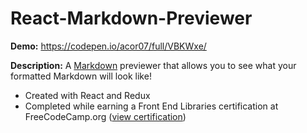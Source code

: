 # React-Markdown-Previewer

**Demo:**  https://codepen.io/acor07/full/VBKWxe/

**Description:** A [Markdown](https://en.wikipedia.org/wiki/Markdown) previewer that allows you to see what your formatted Markdown will look like!
* Created with React and Redux
* Completed while earning a Front End Libraries certification at FreeCodeCamp.org ([view certification](https://www.freecodecamp.org/certification/fcca50f642d-7c7c-48e9-805b-e0457529b232/front-end-libraries))
